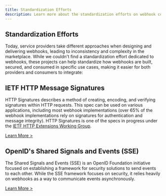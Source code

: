 ```yaml
---
title: Standardization Efforts
description: Learn more about the standardization efforts on webhook communications and security
---
```


## Standardization Efforts

Today, service providers take different approaches when designing and delivering webhooks, leading to inconsistency and complexity in the marketplace. 
While we couldn't find a standardization effort dedicated to webhooks, these projects can help standardize how webhooks are built, secured, and consumed in specific use cases, making it easier for both providers and consumers to integrate:

## IETF HTTP Message Signatures

HTTP Signatures describes a method of creating, encoding, and verifying signatures within HTTP requests. This spec can be used on various applications, including most webhook implementations (over 65% of the webhook implementations rely on signatures for authentication and message integrity). HTTP Signatures is one of the specs in progress under the [IETF HTTP Extensions Working Group](https://httpwg.org/http-extensions/).

[Learn More >](https://httpwg.org/http-extensions/draft-ietf-httpbis-message-signatures.html)

## OpenID's Shared Signals and Events (SSE)

The Shared Signals and Events (SSE) is an OpenID Foundation initiative focused on establishing a framework for security solutions to send events to each other. While the SSE framework focuses on security, it relies heavily on webhooks as a way to communicate events asynchronously.

[Learn More >](https://sharesignals.guide/)
